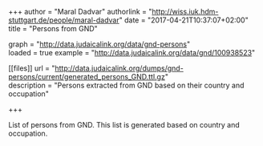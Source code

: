 +++
author = "Maral Dadvar"
authorlink = "http://wiss.iuk.hdm-stuttgart.de/people/maral-dadvar"
date = "2017-04-21T10:37:07+02:00"
title = "Persons from GND" 


graph = "http://data.judaicalink.org/data/gnd-persons"  
loaded = true
example = "http://data.judaicalink.org/data/gnd/100938523"


[[files]]
	url = "http://data.judaicalink.org/dumps/gnd-persons/current/generated_persons_GND.ttl.gz"  
	description = "Persons extracted from GND based on their country and occupation"
	
+++

List of persons from GND. This list is generated based on country and occupation.
<!--more-->

